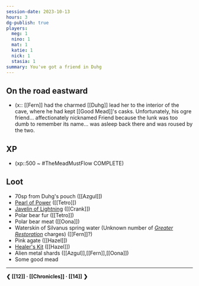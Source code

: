 ```yaml
---
session-date: 2023-10-13
hours: 3
dg-publish: true
players: 
  meg: 1
  nino: 1
  mat: 1
  katie: 1
  nick: 1
  stasia: 1
summary: You've got a friend in Duhg
---
```

## On the road eastward
- (x:: [[Fern]] had the charmed [[Duhg]] lead her to the interior of the cave, where he had kept [[Good Mead]]'s casks. Unfortunately, his ogre friend... affectionately nicknamed Friend because the lunk was too dumb to remember its name... was asleep back there and was roused by the two.


## XP
- (xp::500 ~ #TheMeadMustFlow COMPLETE)

## Loot
- 70sp from Duhg's pouch ([[Azgul]])
- [Pearl of Power](https://www.dndbeyond.com/magic-items/4691-pearl-of-power) ([[Tetro]])
- [Javelin of Lightning](https://www.dndbeyond.com/magic-items/4667-javelin-of-lightning) ([[Crank]])
- Polar bear fur ([[Tetro]])
- Polar bear meat ([[Oona]])
- Waterskin of Silvanus spring water (Unknown number of *[Greater Restoration](https://www.dndbeyond.com/spells/greater-restoration)* charges) ([[Fern]]?)
- Pink agate ([[Hazel]])
- [Healer's Kit](https://www.dndbeyond.com/equipment/healers-kit) ([[Hazel]])
- Alien metal shards ([[Azgul]],[[Fern]],[[Oona]])
- Some good mead


---
**❮ [[12]] · [[Chronicles]] ·  [[14]] ❯**


